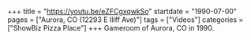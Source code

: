 +++
title = "https://youtu.be/eZFCgxqwkSo"
startdate = "1990-07-00"
pages = ["Aurora, CO (12293 E Iliff Ave)"]
tags = ["Videos"]
categories = ["ShowBiz Pizza Place"]
+++
Gameroom of Aurora, CO in 1990. 
